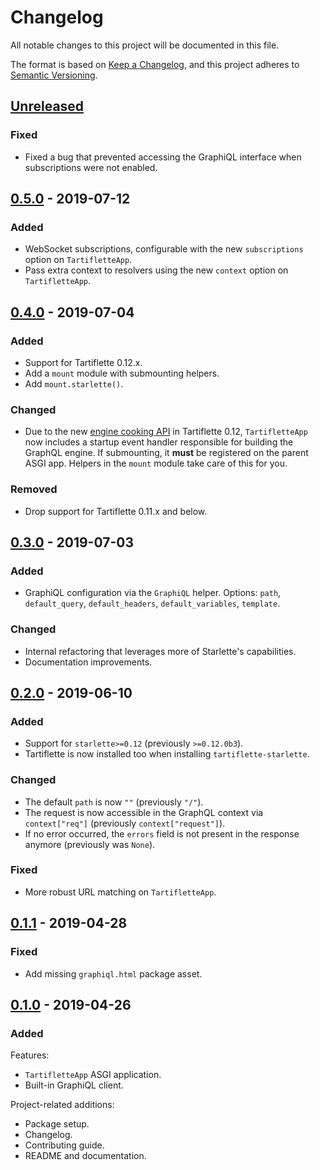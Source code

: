 # Changelog

All notable changes to this project will be documented in this file.

The format is based on [Keep a Changelog](https://keepachangelog.com/en/1.0.0/),
and this project adheres to [Semantic Versioning](https://semver.org/spec/v2.0.0.html).

## [Unreleased]

### Fixed

- Fixed a bug that prevented accessing the GraphiQL interface when subscriptions were not enabled.

## [0.5.0] - 2019-07-12

### Added

- WebSocket subscriptions, configurable with the new `subscriptions` option on `TartifletteApp`.
- Pass extra context to resolvers using the new `context` option on `TartifletteApp`.

## [0.4.0] - 2019-07-04

### Added

- Support for Tartiflette 0.12.x.
- Add a `mount` module with submounting helpers.
- Add `mount.starlette()`.

### Changed

- Due to the new [engine cooking API](https://tartiflette.io/docs/api/engine#cook-your-tartiflette) in Tartiflette 0.12, `TartifletteApp` now includes a startup event handler responsible for building the GraphQL engine. If submounting, it **must** be registered on the parent ASGI app. Helpers in the `mount` module take care of this for you.

### Removed

- Drop support for Tartiflette 0.11.x and below.

## [0.3.0] - 2019-07-03

### Added

- GraphiQL configuration via the `GraphiQL` helper. Options: `path`, `default_query`, `default_headers`, `default_variables`, `template`.

### Changed

- Internal refactoring that leverages more of Starlette's capabilities.
- Documentation improvements.

## [0.2.0] - 2019-06-10

### Added

- Support for `starlette>=0.12` (previously `>=0.12.0b3`).
- Tartiflette is now installed too when installing `tartiflette-starlette`.

### Changed

- The default `path` is now `""` (previously `"/"`).
- The request is now accessible in the GraphQL context via `context["req"]` (previously `context["request"]`).
- If no error occurred, the `errors` field is not present in the response anymore (previously was `None`).

### Fixed

- More robust URL matching on `TartifletteApp`.

## [0.1.1] - 2019-04-28

### Fixed

- Add missing `graphiql.html` package asset.

## [0.1.0] - 2019-04-26

### Added

Features:

- `TartifletteApp` ASGI application.
- Built-in GraphiQL client.

Project-related additions:

- Package setup.
- Changelog.
- Contributing guide.
- README and documentation.

[unreleased]: https://github.com/tartiflette/tartiflette-starlette/compare/0.5.0...HEAD
[0.5.0]: https://github.com/tartiflette/tartiflette-starlette/compare/0.4.0...0.5.0
[0.4.0]: https://github.com/tartiflette/tartiflette-starlette/compare/0.3.0...0.4.0
[0.3.0]: https://github.com/tartiflette/tartiflette-starlette/compare/0.2.0...0.3.0
[0.2.0]: https://github.com/tartiflette/tartiflette-starlette/compare/0.1.1...0.2.0
[0.1.1]: https://github.com/tartiflette/tartiflette-starlette/compare/0.1.0...0.1.1
[0.1.0]: https://github.com/tartiflette/tartiflette-starlette/compare/5a1ecf...0.1.0
